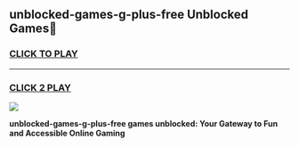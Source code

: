 
## unblocked-games-g-plus-free Unblocked Games👋
<h3>
<a href="https://news.freeplayer.one?title=unblocked-games-g-plus-free&ref=16F">CLICK TO PLAY</a></h3>
<hr>

<h3>
<a href="https://news.freeplayer.one?title=unblocked-games-g-plus-free&ref=16F">CLICK 2 PLAY</a>
  
</h3>

<a href="https://news.freeplayer.one?title=unblocked-games-g-plus-free&ref=16F/"><img src="https://clearcache.store/games.png"></a>


**unblocked-games-g-plus-free games unblocked: Your Gateway to Fun and Accessible Online Gaming**
